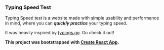 ### Typing Speed Test

Typing Speed test is a website made with simple usability and performance in mind, where you can **_quickly practice_** your typing speed.

It was heavily inspired by [typings.gg](https://typings.gg). Go check it out!

**This project was bootstrapped with [Create React App](https://github.com/facebook/create-react-app).**
